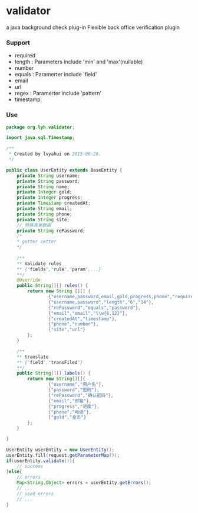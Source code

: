 # validator
a java background check plug-in
Flexible back office verification plugin

### Support

* required 
* length : Parameters include 'min' and 'max'(nullable)
* number
* equals : Paramerter include 'field'
* email
* url
* regex  : Paramerter include 'pattern'
* timestamp

### Use
``` Java
package org.lyh.validator;

import java.sql.Timestamp;

/**
 * Created by lvyahui on 2015-06-26.
 */

public class UserEntity extends BaseEntity {
    private String username;
    private String password;
    private String name;
    private Integer gold;
    private Integer progress;
    private Timestamp createdAt;
    private String email;
    private String phone;
    private String site;
    // 特殊表单数据
    private String rePassword;
    /*
    * getter setter
    */
    
    /**
    ** Validate rules
    ** {"fields","rule","param",...}
    **/
    @Override
    public String[][] rules() {
        return new String [][] {
                {"username,password,email,gold,progress,phone","required"},
                {"username,password","length","6","14"},
                {"rePassword","equals","password"},
                {"email","email","\\w{6,12}"},
                {"createdAt","timestamp"},
                {"phone","number"},
                {"site","url"}
        };
    }

    /**
    ** translate
    ** {"field","transFiled"}
    **/
    public String[][] labels() {
        return new String[][]{
                {"username","用户名"},
                {"password","密码"},
                {"rePassword","确认密码"},
                {"email","邮箱"},
                {"progress","进度"},
                {"phone","电话"},
                {"gold","金币"}
        };
    }

}

```

``` java
UserEntity userEntity = new UserEntity();
userEntity.fill(request.getParameterMap());
if(userEntity.validate()){
    // success
}else{
    // errors
    Map<String,Object> errors = userEntity.getErrors();
    // ...
    // used errors
    // ...
}
```
